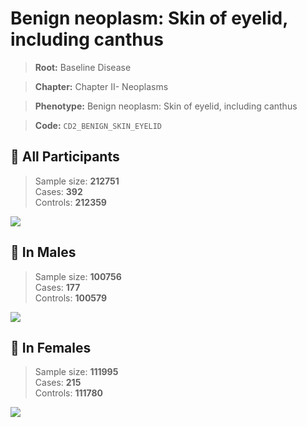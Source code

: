 # Benign neoplasm: Skin of eyelid, including canthus

> **Root:** Baseline Disease  

> **Chapter:** Chapter II- Neoplasms  

> **Phenotype:** Benign neoplasm: Skin of eyelid, including canthus  

> **Code:** `CD2_BENIGN_SKIN_EYELID`

## 🧪 All Participants  
> Sample size: **212751**  
> Cases: **392**  
> Controls: **212359**
<img src="/Disease/Figures/ALL/Baseline/CD2_BENIGN_SKIN_EYELID.png"/>
<CsvTable src="/Disease/Data/ALL/Baseline/LG_CD2_BENIGN_SKIN_EYELID.csv" label="🔍 View full results" />

## 👨 In Males  
> Sample size: **100756**  
> Cases: **177**  
> Controls: **100579**
<img src="/Disease/Figures/Male/Baseline/CD2_BENIGN_SKIN_EYELID.png"/>
<CsvTable src="/Disease/Data/Male/Baseline/LG_CD2_BENIGN_SKIN_EYELID.csv" label="🔍 View full results" />

## 👩 In Females  
> Sample size: **111995**  
> Cases: **215**  
> Controls: **111780**
<img src="/Disease/Figures/Female/Baseline/CD2_BENIGN_SKIN_EYELID.png"/>
<CsvTable src="/Disease/Data/Female/Baseline/LG_CD2_BENIGN_SKIN_EYELID.csv" label="🔍 View full results" />
